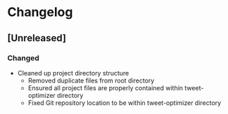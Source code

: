 # Changelog

## [Unreleased]

### Changed
- Cleaned up project directory structure
  - Removed duplicate files from root directory
  - Ensured all project files are properly contained within tweet-optimizer directory
  - Fixed Git repository location to be within tweet-optimizer directory 